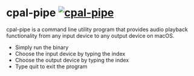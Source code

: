 # cpal-pipe [![cpal-pipe](https://github.com/zehreken/cpal-pipe/workflows/cpal-pipe/badge.svg)](https://github.com/zehreken/cpal-pipe/actions)
cpal-pipe is a command line utility program that provides audio playback functionality from any input device to any output device on macOS.
* Simply run the binary
* Choose the input device by typing the index
* Choose the output device by typing the index
* Type quit to exit the program
